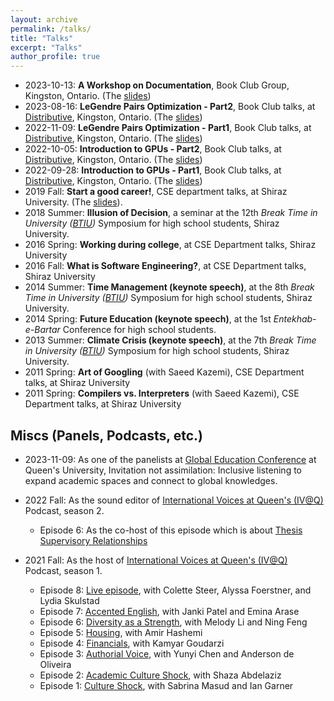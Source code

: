 ```yaml
---
layout: archive
permalink: /talks/
title: "Talks"
excerpt: "Talks"
author_profile: true
---
```


- 2023-10-13: **A Workshop on Documentation**, Book Club Group, Kingston, Ontario. (The [slides](https://amirsojoodi.github.io/files/Documentation.pdf))
- 2023-08-16: **LeGendre Pairs Optimization - Part2**, Book Club talks, at [Distributive](https://distributive.network/), Kingston, Ontario. (The [slides](https://amirsojoodi.github.io/files/Distributive/LeGendre-Pairs-Optimization-Part2.pdf))
- 2022-11-09: **LeGendre Pairs Optimization - Part1**, Book Club talks, at [Distributive](https://distributive.network/), Kingston, Ontario. (The [slides](https://amirsojoodi.github.io/files/Distributive/LeGendre-Pairs-Optimization-Part1.pdf))
- 2022-10-05: **Introduction to GPUs - Part2**, Book Club talks, at [Distributive](https://distributive.network/), Kingston, Ontario. (The [slides](https://amirsojoodi.github.io/files/Distributive/GPUs-Part2-Streams-and-Profiling.pdf))
- 2022-09-28: **Introduction to GPUs - Part1**, Book Club talks, at [Distributive](https://distributive.network/), Kingston, Ontario. (The [slides](https://amirsojoodi.github.io/files/Distributive/Introduction-to-GPUs-Part1.pdf))
- 2019 Fall: **Start a good career!**, CSE department talks, at Shiraz University. (The [slides](https://amirsojoodi.github.io/files/StartAGoodCareer.pdf)).
- 2018 Summer: **Illusion of Decision**, a seminar at the 12th _Break Time in University ([BTIU](https://www.linkedin.com/company/breaktimeinuniversity/))_ Symposium for high school students, Shiraz University.
- 2016 Spring: **Working during college**, at CSE Department talks, Shiraz University
- 2016 Fall: **What is Software Engineering?**, at CSE Department talks, Shiraz University
- 2014 Summer: **Time Management (keynote speech)**, at the 8th _Break Time in University ([BTIU](https://www.linkedin.com/company/breaktimeinuniversity/))_ Symposium for high school students, Shiraz University.
- 2014 Spring: **Future Education (keynote speech)**, at the 1st _Entekhab-e-Bartar_ Conference for high school students.
- 2013 Summer: **Climate Crisis (keynote speech)**, at the 7th _Break Time in University ([BTIU](https://www.linkedin.com/company/breaktimeinuniversity/))_ Symposium for high school students, Shiraz University.
- 2011 Spring: **Art of Googling** (with Saeed Kazemi), CSE Department talks, at Shiraz University
- 2011 Spring: **Compilers vs. Interpreters** (with Saeed Kazemi), CSE Department talks, at Shiraz University

## Miscs (Panels, Podcasts, etc.)

- 2023-11-09: As one of the panelists at [Global Education Conference](https://www.queensu.ca/conferences/globaleducation/) at Queen's University, Invitation not assimilation: Inclusive listening to expand academic spaces and connect to global knowledges.

- 2022 Fall: As the sound editor of [International Voices at Queen's (IV@Q)](https://podcast.cfrc.ca/international-voices-at-queens/) Podcast, season 2. 
  - Episode 6: As the co-host of this episode which is about [Thesis Supervisory Relationships](https://podcast.cfrc.ca/2022/09/thesis-supervisory-relationships/)
    
- 2021 Fall: As the host of [International Voices at Queen's (IV@Q)](https://podcast.cfrc.ca/international-voices-at-queens/) Podcast, season 1.
  - Episode 8: [Live episode](https://youtu.be/imOwe7ky4KQ), with Colette Steer, Alyssa Foerstner, and Lydia Skulstad
  - Episode 7: [Accented English](https://podcast.cfrc.ca/2021/10/accented-english/), with Janki Patel and Emina Arase
  - Episode 6: [Diversity as a Strength](https://podcast.cfrc.ca/2021/10/diversity-is-a-strength/), with Melody Li and Ning Feng
  - Episode 5: [Housing](https://podcast.cfrc.ca/2021/09/housing/), with Amir Hashemi
  - Episode 4: [Financials](https://podcast.cfrc.ca/2021/09/finances/), with Kamyar Goudarzi
  - Episode 3: [Authorial Voice](https://podcast.cfrc.ca/2021/09/authorial-voice/), with Yunyi Chen and Anderson de Oliveira
  - Episode 2: [Academic Culture Shock](https://podcast.cfrc.ca/2021/09/academic-culture-shock/), with Shaza Abdelaziz
  - Episode 1: [Culture Shock](https://podcast.cfrc.ca/2021/08/culture-shock/), with Sabrina Masud and Ian Garner
